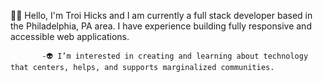 
🤟🏾 Hello, I'm Troi Hicks and I am currently a full stack developer based in the Philadelphia, PA area. I have experience building fully responsive and accessible web applications.
              
              
           -👽 I’m interested in creating and learning about technology that centers, helps, and supports marginalized communities.



<!---
TroixHicks/TroixHicks is a ✨ special ✨ repository because its `README.md` (this file) appears on your GitHub profile.
You can click the Preview link to take a look at your changes.
--->
